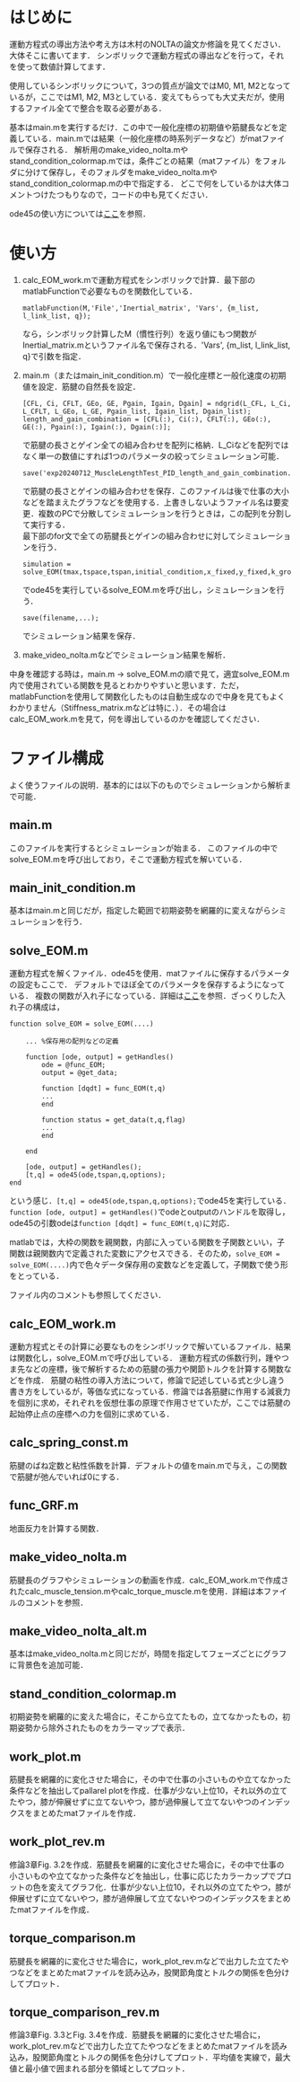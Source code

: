 # はじめに
運動方程式の導出方法や考え方は木村のNOLTAの論文か修論を見てください．大体そこに書いてます．
シンボリックで運動方程式の導出などを行って，それを使って数値計算してます．

使用しているシンボリックについて，3つの質点が論文ではM0, M1, M2となっているが，ここではM1, M2, M3としている．変えてもらっても大丈夫だが，使用するファイル全てで整合を取る必要がある．

基本はmain.mを実行するだけ．この中で一般化座標の初期値や筋腱長などを定義している．main.mでは結果（一般化座標の時系列データなど）がmatファイルで保存される．
解析用のmake_video_nolta.mやstand_condition_colormap.mでは，条件ごとの結果（matファイル）をフォルダに分けて保存し，そのフォルダをmake_video_nolta.mやstand_condition_colormap.mの中で指定する．
どこで何をしているかは大体コメントつけたつもりなので，コードの中も見てください．

ode45の使い方については[ここ](https://union-of-dsc.esa.io/posts/271)を参照．

# 使い方
1. calc_EOM_work.mで運動方程式をシンボリックで計算．最下部のmatlabFunctionで必要なものを関数化している．
     ```
    matlabFunction(M,'File','Inertial_matrix', 'Vars', {m_list, l_link_list, q});
    ```
    なら，シンボリック計算したM（慣性行列）を返り値にもつ関数がInertial_matrix.mというファイル名で保存される．'Vars', {m_list, l_link_list, q}で引数を指定．

2. main.m（またはmain_init_condition.m）で一般化座標と一般化速度の初期値を設定．筋腱の自然長を設定．  
    ```
    [CFL, Ci, CFLT, GEo, GE, Pgain, Igain, Dgain] = ndgrid(L_CFL, L_Ci, L_CFLT, L_GEo, L_GE, Pgain_list, Igain_list, Dgain_list);
    length_and_gain_combination = [CFL(:), Ci(:), CFLT(:), GEo(:), GE(:), Pgain(:), Igain(:), Dgain(:)];
    ```
    で筋腱の長さとゲイン全ての組み合わせを配列に格納．L_Ciなどを配列ではなく単一の数値にすれば1つのパラメータの絞ってシミュレーション可能．  
    ```
    save('exp20240712_MuscleLengthTest_PID_length_and_gain_combination.mat','length_and_gain_combination');
    ```
    で筋腱の長さとゲインの組み合わせを保存．このファイルは後で仕事の大小などを踏まえたグラフなどを使用する．上書きしないようファイル名は要変更．複数のPCで分散してシミュレーションを行うときは，この配列を分割して実行する．  
    最下部のfor文で全ての筋腱長とゲインの組み合わせに対してシミュレーションを行う．
    ```
    simulation = solve_EOM(tmax,tspace,tspan,initial_condition,x_fixed,y_fixed,k_ground,c_ground,mu,l_link_list,l_muscle_list,limit_list,m_list,default_wire_k,default_wire_c,g,t_CFL,k_frame,c_frame,default_frame_angle,filename,end_CFL,CFL_alpha,t_end_exp,default_CFL,gain_list);
    ```
    でode45を実行しているsolve_EOM.mを呼び出し，シミュレーションを行う．
    ```
    save(filename,...);
    ```
    でシミュレーション結果を保存．

3. make_video_nolta.mなどでシミュレーション結果を解析．

中身を確認する時は，main.m → solve_EOM.mの順で見て，適宜solve_EOM.m内で使用されている関数を見るとわかりやすいと思います．ただ，matlabFunctionを使用して関数化したものは自動生成なので中身を見てもよくわかりません（Stiffness_matrix.mなどは特に．）．その場合はcalc_EOM_work.mを見て，何を導出しているのかを確認してください．

# ファイル構成
よく使うファイルの説明．基本的には以下のものでシミュレーションから解析まで可能．

## main.m
このファイルを実行するとシミュレーションが始まる．
このファイルの中でsolve_EOM.mを呼び出しており，そこで運動方程式を解いている．

## main_init_condition.m
基本はmain.mと同じだが，指定した範囲で初期姿勢を網羅的に変えながらシミュレーションを行う．

## solve_EOM.m
運動方程式を解くファイル．ode45を使用．matファイルに保存するパラメータの設定もここで．
デフォルトでほぼ全てのパラメータを保存するようになっている．
複数の関数が入れ子になっている．詳細は[ここ](https://union-of-dsc.esa.io/posts/271)を参照．ざっくりした入れ子の構成は，
```
function solve_EOM = solve_EOM(....)

    ... %保存用の配列などの定義

    function [ode, output] = getHandles()
        ode = @func_EOM;
        output = @get_data;

        function [dqdt] = func_EOM(t,q)
        ...
        end

        function status = get_data(t,q,flag)
        ...
        end

    end
    
    [ode, output] = getHandles();
    [t,q] = ode45(ode,tspan,q,options);
end
```
という感じ．`[t,q] = ode45(ode,tspan,q,options);`でode45を実行している．  `function [ode, output] = getHandles()`でodeとoutputのハンドルを取得し，ode45の引数odeは`function [dqdt] = func_EOM(t,q)`に対応．

matlabでは，大枠の関数を親関数，内部に入っている関数を子関数といい，子関数は親関数内で定義された変数にアクセスできる．そのため，`solve_EOM = solve_EOM(....)`内で色々データ保存用の変数などを定義して，子関数で使う形をとっている．

ファイル内のコメントも参照してください．

## calc_EOM_work.m
運動方程式とその計算に必要なものをシンボリックで解いているファイル．結果は関数化し，solve_EOM.mで呼び出している．
運動方程式の係数行列，踵やつま先などの座標，後で解析するための筋腱の張力や関節トルクを計算する関数などを作成．
筋腱の粘性の導入方法について，修論で記述している式と少し違う書き方をしているが，等価な式になっている．修論では各筋腱に作用する減衰力を個別に求め，それぞれを仮想仕事の原理で作用させていたが，ここでは筋腱の起始停止点の座標への力を個別に求めている．

## calc_spring_const.m
筋腱のばね定数と粘性係数を計算．デフォルトの値をmain.mで与え，この関数で筋腱が弛んでいれば0にする．

## func_GRF.m
地面反力を計算する関数．

## make_video_nolta.m
筋腱長のグラフやシミュレーションの動画を作成．calc_EOM_work.mで作成されたcalc_muscle_tension.mやcalc_torque_muscle.mを使用．詳細は本ファイルのコメントを参照．

## make_video_nolta_alt.m
基本はmake_video_nolta.mと同じだが，時間を指定してフェーズごとにグラフに背景色を追加可能．

## stand_condition_colormap.m
初期姿勢を網羅的に変えた場合に，そこから立てたもの，立てなかったもの，初期姿勢から除外されたものをカラーマップで表示．

## work_plot.m
筋腱長を網羅的に変化させた場合に，その中で仕事の小さいものや立てなかった条件などを抽出してpallarel plotを作成．仕事が少ない上位10，それ以外の立てたやつ，膝が伸展せずに立てないやつ，膝が過伸展して立てないやつのインデックスをまとめたmatファイルを作成．

## work_plot_rev.m
修論3章Fig. 3.2を作成．筋腱長を網羅的に変化させた場合に，その中で仕事の小さいものや立てなかった条件などを抽出し，仕事に応じたカラーカップでプロットの色を変えてグラフ化．仕事が少ない上位10，それ以外の立てたやつ，膝が伸展せずに立てないやつ，膝が過伸展して立てないやつのインデックスをまとめたmatファイルを作成．

## torque_comparison.m
筋腱長を網羅的に変化させた場合に，work_plot_rev.mなどで出力した立てたやつなどをまとめたmatファイルを読み込み，股関節角度とトルクの関係を色分けしてプロット．

## torque_comparison_rev.m
修論3章Fig. 3.3とFig. 3.4を作成．筋腱長を網羅的に変化させた場合に，work_plot_rev.mなどで出力した立てたやつなどをまとめたmatファイルを読み込み，股関節角度とトルクの関係を色分けしてプロット．平均値を実線で，最大値と最小値で囲まれる部分を領域としてプロット．